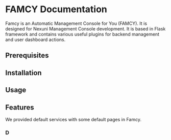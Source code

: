 # FAMCY Documentation
Famcy is an Automatic Management Console for You (FAMCY). It is designed for Nexuni Management Console development. It is based in Flask framework and contains various useful plugins for backend management and user dashboard actions. 

## Prerequisites


## Installation


## Usage


## Features
We provided default services with some default pages in Famcy. 

### D
